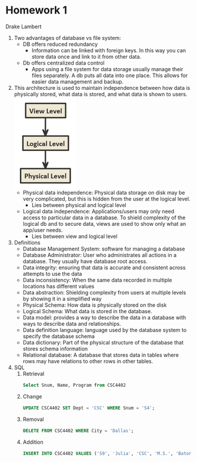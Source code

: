 # Homework 1

Drake Lambert

1. Two advantages of database vs file system:
    - DB offers reduced redundancy
        - Information can be linked with foreign keys. In this way you can store data once and link to it from other data.
    - Db offers centralized data control
        - Apps using a file system for data storage usually manage their files separately. A db puts all data into one place. This allows for easier data management and backup.
2. This architecture is used to maintain independence between how data is physically stored, what data is stored, and what data is shown to users.  
    ![test](hw1_2.png)
    - Physical data independence: Physical data storage on disk may be very complicated, but this is hidden from the user at the logical level.
        - Lies between physical and logical level
    - Logical data independence: Applications/users may only need access to particular data in a database. To shield complexity of the logical db and to secure data, views are used to show only what an app/user needs.
        - Lies between view and logical level
3. Definitions
    - Database Management System: software for managing a database
    - Database Administrator: User who administrates all actions in a database. They usually have database root access.
    - Data integrity: ensuring that data is accurate and consistent across attempts to use the data
    - Data inconsistency: When the same data recorded in multiple locations has different values
    - Data abstraction: Shielding complexity from users at multiple levels by showing it in a simplified way
    - Physical Schema: How data is physically stored on the disk
    - Logical Schema: What data is stored in the database.
    - Data model: provides a way to describe the data in a database with ways to describe data and relationships.
    - Data definition language: language used by the database system to specify the database schema 
    - Data dictionary: Part of the physical structure of the database that stores schema information
    - Relational database: A database that stores data in tables where rows may have relations to other rows in other tables.
4. SQL
    1. Retrieval
        ```sql
        Select Snum, Name, Program from CSC4402
        ```
    2. Change
        ```sql
        UPDATE CSC4402 SET Dept = 'CSC' WHERE Snum = 'S4';
        ```
    3. Removal
        ```sql
        DELETE FROM CSC4402 WHERE City = 'Dallas';
        ```
    4. Addition
        ```sql
        INSERT INTO CSC4402 VALUES ('S9', 'Julia', 'CSC', 'M.S.', 'Baton Rouge');
        ```